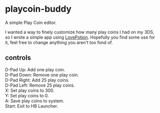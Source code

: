 # playcoin-buddy
A simple Play Coin editor.

I wanted a way to finely customize how many play coins I had on my 3DS, so I wrote a simple app using [LovePotion](https://lovebrew.org/#/).
Hopefully you find some use for it, feel free to change anything you aren't too fond of.

## controls
D-Pad Up: Add one play coin.<br>
D-Pad Down: Remove one play coin.<br>
D-Pad Right: Add 25 play coins.<br>
D-Pad Left: Remove 25 play coins.<br>
X: Set play coins to 300.<br>
Y: Set play coins to 0.<br>
A: Save play coins to system.<br>
Start: Exit to HB Launcher.
